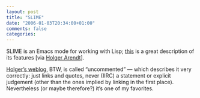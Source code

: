 ```yaml
---
layout: post
title: "SLIME"
date: "2006-01-03T20:34:00+01:00"
comments: false
categories: 
---
```


<p>SLIME is an Emacs mode for working with Lisp; <a href="http://wingolog.org/archives/2006/01/02/slime">this</a> is a great description of its features [via <a href="http://www.holgerarendt.de/uncommented/#2330">Holger Arendt</a>].</p>

<p><a href="http://www.holgerarendt.de/uncommented/">Holger&#8217;s weblog</a>, BTW, is called &#8220;uncommented&#8221; &#8212; which describes it very correctly: just links and quotes, never (IIRC) a statement or explicit judgement (other than the ones implied by linking in the first place). Nevertheless (or maybe therefore?) it&#8217;s one of my favorites.</p>



